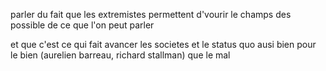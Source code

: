 parler du fait que les extremistes permettent d'vourir le champs des possible de ce que l'on peut parler

et que c'est ce qui fait avancer les societes et le status quo
ausi bien pour le bien (aurelien barreau, richard stallman) que le mal
